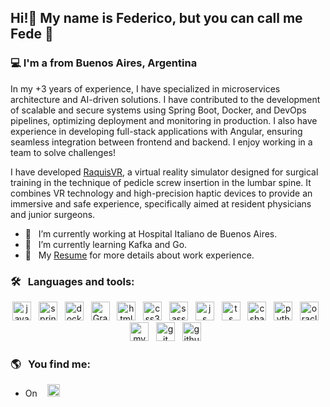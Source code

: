 <h2 align="left">Hi!👋 My name is Federico, but you can call me Fede 🙌</h2>

<h3 align="left">💻 I'm a <Sowtware Engineer</em> from Buenos Aires, Argentina</h3>


In my +3 years of experience, I have specialized in microservices architecture and AI-driven solutions. I have contributed to the development of scalable and secure systems using Spring Boot, Docker, and DevOps pipelines, optimizing deployment and monitoring in production. I also have experience in developing full-stack applications with Angular, ensuring seamless integration between frontend and backend. I enjoy working in a team to solve challenges!

I have developed <a href="https://raquisvr.vercel.app/">RaquisVR</a>, a virtual reality simulator designed for surgical training in the technique of pedicle screw insertion in the lumbar spine. It combines VR technology and high-precision haptic devices to provide an immersive and safe experience, specifically aimed at resident physicians and junior surgeons.

- 🔭 &nbsp;&nbsp;I’m currently working at Hospital Italiano de Buenos Aires. <br/>
- 🌱 &nbsp;&nbsp;I’m currently learning Kafka and Go.<br/>
- 📄 &nbsp;&nbsp;My <a href="https://drive.google.com/file/d/1OhYg2izi2qPXB1RHeBJxRY8xCEtiZDC9/view?usp=sharing">Resume</a> for more details about work experience.

### 🛠️ &nbsp;&nbsp;Languages and tools:

<p align="center">
  <img src="https://img.shields.io/badge/Java-F80000?style=for-the-badge&logo=oracle&logoColor=white" alt="java" height="30"/>&nbsp;&nbsp;
  <img src="https://img.shields.io/badge/spring-64B742?style=for-the-badge&logo=spring&logoColor=white" alt="spring" height="30"/>&nbsp;&nbsp;
  <img src="https://img.shields.io/badge/Docker-2CA5E0?style=flat-square&logo=docker&logoColor=white" alt="docker" height="30"/>&nbsp;&nbsp;
  <img src="https://img.shields.io/badge/Grafana-F2F4F9?style=for-the-badge&logo=grafana&logoColor=orange&labelColor=F2F4F9" alt="Grafana" height="30"/>&nbsp;&nbsp;
  <img src="https://img.shields.io/badge/HTML5-E34F26?style=for-the-badge&logo=html5&logoColor=white" alt="html5" height="30"/>&nbsp;&nbsp;
  <img src="https://img.shields.io/badge/CSS3-1572B6?style=for-the-badge&logo=css3&logoColor=white" alt="css3" height="30"/>&nbsp;&nbsp; 
  <img src="https://img.shields.io/badge/Sass-CC6699?style=for-the-badge&logo=sass&logoColor=white" alt="sass" height="30">&nbsp;&nbsp;
  <img src="https://img.shields.io/badge/JavaScript-F7DF1E?style=for-the-badge&logo=javascript&logoColor=black" alt="js" height="30"/>&nbsp;&nbsp;
  <img src="https://img.shields.io/badge/TypeScript-007ACC?style=flat-square&logo=typescript&logoColor=white" alt="ts" height="30"/>&nbsp;&nbsp;
  <img src="https://img.shields.io/badge/C%23%20-%20white?logo=csharp&logoColor=%23FFFFFF&color=%23512BD4" alt="csharp" height="30"/>&nbsp;&nbsp;
  <img src="https://img.shields.io/badge/Python-FFD43B?style=for-the-badge&logo=python&logoColor=blue" alt="python" height="30" />&nbsp;&nbsp;
  <img src="https://img.shields.io/badge/Oracle-F80000?style=for-the-badge&logo=oracle&logoColor=white" alt="oracle" height="30"/>&nbsp;&nbsp;
  <img src="https://img.shields.io/badge/MySQL-00000F?style=for-the-badge&logo=mysql&logoColor=white" alt="mySQL" height="30"/>&nbsp;&nbsp; 
  <img src="https://img.shields.io/badge/Git-F05032?style=for-the-badge&logo=git&logoColor=white" alt="git" height="30"/>&nbsp;&nbsp;
  <img src="https://img.shields.io/badge/GitHub-100000?style=for-the-badge&logo=github&logoColor=white" alt="github" height="30"/>&nbsp;&nbsp;
  
</p>

### 🌎 &nbsp;&nbsp;You find me:
- On &nbsp;&nbsp; <a href="https://www.linkedin.com/in/federicodip/"><img src="https://img.shields.io/badge/Federico%20Dip-white?style=for-the-badge&logo=Linkedin&logoColor=%23FFFFFF&labelColor=%230A66C2&color=%230A66C2" height="20"></a>
